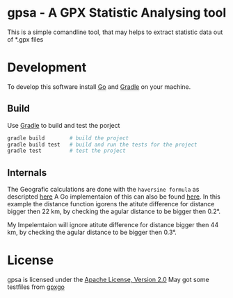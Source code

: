 # gpsa - A GPX Statistic Analysing tool
This is a simple comandline tool, that may helps to extract statistic data out of *.gpx files

# Development
To develop this software install [Go](https://golang.org/) and [Gradle](https://gradle.org/) on your machine. 

## Build
Use [Gradle](https://gradle.org/) to build and test the porject

```sh
gradle build        # build the project
gradle build test   # build and run the tests for the project
gradle test         # test the project
```

## Internals
The Geografic calculations are done with the  ```haversine formula```  as descripted [here](http://www.movable-type.co.uk/scripts/latlong.html)
A Go implementaion of this can also be found [here](https://github.com/tkrajina/gpxgo/blob/master/gpx/geo.go). In this example the distance function igorens the atitute difference for distance bigger then 22 km, by checking the agular distance to be bigger then 0.2°.

My Impelemtaion will ignore atitute difference for distance bigger then 44 km, by checking the agular distance to be bigger then 0.3°.

# License

gpsa is licensed under the [Apache License, Version 2.0](http://www.apache.org/licenses/LICENSE-2.0)
May got some testfiles from [gpxgo](https://github.com/tkrajina/gpxgo/tree/master/test_files)